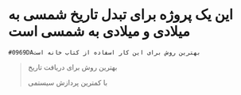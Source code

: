 # این یک پروژه برای تبدل تاریخ شمسی به میلادی و میلادی به شمسی است

`#0969DAبهترین روش برای این کار اسفاده از کتاب خانه است `

> بهترین روش برای دریافت تاریخ
> 
> با کمترین پردازش سیستمی 

